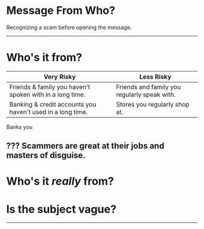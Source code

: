 

# Message From Who?
Recognizing a scam before opening the message.

---
# Who's it from?
Very Risky       | Less Risky
-----------------|------------------
Friends & family you haven't spoken with in a long time. | Friends and family you regularly speak with.
Banking & credit accounts you haven't used in a long time. | Stores you regularly shop at.
Banks you

???
Scammers are great at their jobs and masters of disguise.
---
# Who's it *really* from?
# Is the subject vague?

---
<!--stackedit_data:
eyJoaXN0b3J5IjpbNzk3MDAyNzg5LDgyOTY2MDUsLTU2OTE2Nz
kzMF19
-->